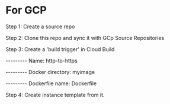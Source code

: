 For GCP
=======

Step 1: Create a source repo

Step 2: Clone this repo and sync it with GCp Source Repositories

Step 3: Create a 'build trigger' in Cloud Build

--------- Name: http-to-https

--------- Docker directory: myimage

--------- Dockerfile name: Dockerfile

Step 4: Create instance template from it.

